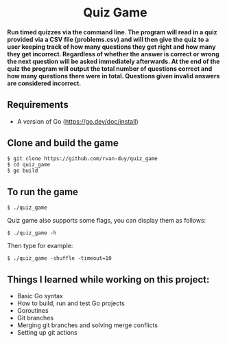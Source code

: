 <h1 align="center">
	Quiz Game
</h1>
<h4 align="left">
Run timed quizzes via the command line.
The program will read in a quiz provided via a CSV file (problems.csv) and will then give the quiz to a user keeping track of how many questions they get right and how many they get incorrect. Regardless of whether the answer is correct or wrong the next question will be asked immediately afterwards. At the end of the quiz the program will output the total number of questions correct and how many questions there were in total. Questions given invalid answers are considered incorrect.
</h4>

## Requirements
- A version of Go (https://go.dev/doc/install)

## Clone and build the game

```
$ git clone https://github.com/rvan-duy/quiz_game
$ cd quiz_game
$ go build
```

## To run the game
```
$ ./quiz_game
```
Quiz game also supports some flags, you can display them as follows:
```
$ ./quiz_game -h
```
Then type for example:
```
$ ./quiz_game -shuffle -timeout=10
```

## Things I learned while working on this project:
- Basic Go syntax
- How to build, run and test Go projects
- Goroutines
- Git branches
- Merging git branches and solving merge conflicts
- Setting up git actions
